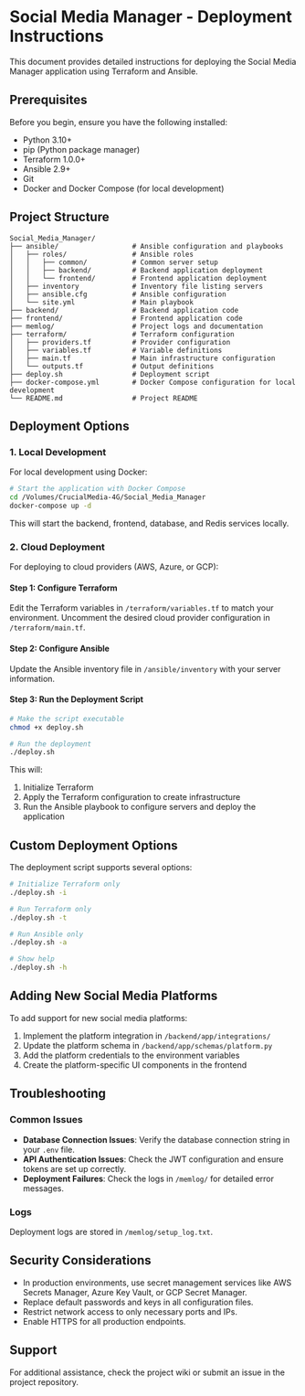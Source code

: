 # Social Media Manager - Deployment Instructions

This document provides detailed instructions for deploying the Social Media Manager application using Terraform and Ansible.

## Prerequisites

Before you begin, ensure you have the following installed:

- Python 3.10+
- pip (Python package manager)
- Terraform 1.0.0+
- Ansible 2.9+
- Git
- Docker and Docker Compose (for local development)

## Project Structure

```
Social_Media_Manager/
├── ansible/                  # Ansible configuration and playbooks
│   ├── roles/                # Ansible roles
│   │   ├── common/           # Common server setup
│   │   ├── backend/          # Backend application deployment
│   │   └── frontend/         # Frontend application deployment
│   ├── inventory             # Inventory file listing servers
│   ├── ansible.cfg           # Ansible configuration
│   └── site.yml              # Main playbook
├── backend/                  # Backend application code
├── frontend/                 # Frontend application code
├── memlog/                   # Project logs and documentation
├── terraform/                # Terraform configuration
│   ├── providers.tf          # Provider configuration
│   ├── variables.tf          # Variable definitions
│   ├── main.tf               # Main infrastructure configuration
│   └── outputs.tf            # Output definitions
├── deploy.sh                 # Deployment script
├── docker-compose.yml        # Docker Compose configuration for local development
└── README.md                 # Project README
```

## Deployment Options

### 1. Local Development

For local development using Docker:

```bash
# Start the application with Docker Compose
cd /Volumes/CrucialMedia-4G/Social_Media_Manager
docker-compose up -d
```

This will start the backend, frontend, database, and Redis services locally.

### 2. Cloud Deployment

For deploying to cloud providers (AWS, Azure, or GCP):

#### Step 1: Configure Terraform

Edit the Terraform variables in `/terraform/variables.tf` to match your environment. Uncomment the desired cloud provider configuration in `/terraform/main.tf`.

#### Step 2: Configure Ansible

Update the Ansible inventory file in `/ansible/inventory` with your server information.

#### Step 3: Run the Deployment Script

```bash
# Make the script executable
chmod +x deploy.sh

# Run the deployment
./deploy.sh
```

This will:
1. Initialize Terraform
2. Apply the Terraform configuration to create infrastructure
3. Run the Ansible playbook to configure servers and deploy the application

## Custom Deployment Options

The deployment script supports several options:

```bash
# Initialize Terraform only
./deploy.sh -i

# Run Terraform only
./deploy.sh -t

# Run Ansible only
./deploy.sh -a

# Show help
./deploy.sh -h
```

## Adding New Social Media Platforms

To add support for new social media platforms:

1. Implement the platform integration in `/backend/app/integrations/`
2. Update the platform schema in `/backend/app/schemas/platform.py`
3. Add the platform credentials to the environment variables
4. Create the platform-specific UI components in the frontend

## Troubleshooting

### Common Issues

- **Database Connection Issues**: Verify the database connection string in your `.env` file.
- **API Authentication Issues**: Check the JWT configuration and ensure tokens are set up correctly.
- **Deployment Failures**: Check the logs in `/memlog/` for detailed error messages.

### Logs

Deployment logs are stored in `/memlog/setup_log.txt`.

## Security Considerations

- In production environments, use secret management services like AWS Secrets Manager, Azure Key Vault, or GCP Secret Manager.
- Replace default passwords and keys in all configuration files.
- Restrict network access to only necessary ports and IPs.
- Enable HTTPS for all production endpoints.

## Support

For additional assistance, check the project wiki or submit an issue in the project repository.
